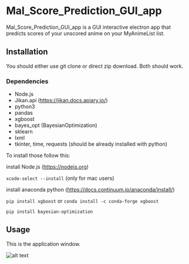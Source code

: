 # Mal_Score_Prediction_GUI_app

Mal_Score_Prediction_GUI_app is a GUI interactive electron app that predicts scores of your unscored anime on your MyAnimeList list.

## Installation
You should either use git clone or direct zip download.
Both should work.

### Dependencies
* Node.js
* Jikan.api (https://jikan.docs.apiary.io/)
* python3
* pandas
* xgboost
* bayes_opt (BayesianOptimization)
* sklearn
* lxml
* tkinter, time, requests (should be already installed with python)

To install those follow this:

install Node.js (https://nodejs.org)

`xcode-select --install` (only for mac users)

install anaconda python (https://docs.continuum.io/anaconda/install/)

`pip install xgboost` or `conda install -c conda-forge xgboost`

`pip install bayesian-optimization`

## Usage

This is the application window.

![alt text]()

